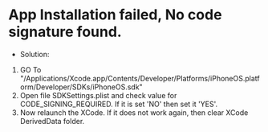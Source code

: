 # App Installation failed, No code signature found.
 - Solution:
  1. GO To "/Applications/Xcode.app/Contents/Developer/Platforms/iPhoneOS.platform/Developer/SDKs/iPhoneOS.sdk"
  2. Open file SDKSettings.plist and check value for CODE_SIGNING_REQUIRED. If it is set 'NO' then set it 'YES'.
  3. Now relaunch the XCode. If it does not work again, then clear XCode DerivedData folder.
